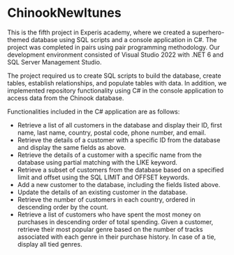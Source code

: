 # ChinookNewItunes
This is the fifth project in Experis academy, where we created a superhero-themed database using SQL scripts and a console application in C#. The project was completed in pairs using pair programming methodology. Our development environment consisted of Visual Studio 2022 with .NET 6 and SQL Server Management Studio.

The project required us to create SQL scripts to build the database, create tables, establish relationships, and populate tables with data. In addition, we implemented repository functionality using C# in the console application to access data from the Chinook database.

Functionalities included in the C# application are as follows:

- Retrieve a list of all customers in the database and display their ID, first name, last name, country, postal code, phone number, and email.
- Retrieve the details of a customer with a specific ID from the database and display the same fields as above.
- Retrieve the details of a customer with a specific name from the database using partial matching with the LIKE keyword.
- Retrieve a subset of customers from the database based on a specified limit and offset using the SQL LIMIT and OFFSET keywords.
- Add a new customer to the database, including the fields listed above.
- Update the details of an existing customer in the database.
- Retrieve the number of customers in each country, ordered in descending order by the count.
- Retrieve a list of customers who have spent the most money on purchases in descending order of total spending.
  Given a customer, retrieve their most popular genre based on the number of tracks associated with each genre in their purchase history. In case of a tie, display all     tied genres.
